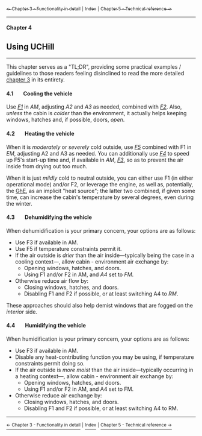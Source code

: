 [<sub>&#8592; Chapter 3 - Functionality in detail</sub>](./3_functionality_details.md) <sub>|</sub> [<sub>Index</sub>](./0_index.md) <sub>|</sub> [<sub>Chapter 5 - Technical reference &#8594;</sub>](./5_technical_reference.md)
***
#### Chapter 4
## Using UCHill
***
This chapter serves as a "TL;DR", providing some practical examples / guidelines to those readers feeling disinclined to read the more detailed [chapter 3](./3_functionality_details.md) in its entirety.

#### 4.1&#160;&#160;&#160;&#160;&#160;&#160;&#160;&#160;Cooling the vehicle

Use [*F1*](./3112_driver_passenger_ac.md) in *AM*, adjusting *A2* and *A3* as needed, combined with [*F2*](./3112_driver_passenger_ac.md). Also, *unless* the cabin is *colder* than the environment, it actually helps keeping windows, hatches and, if possible, doors, *open*.

#### 4.2&#160;&#160;&#160;&#160;&#160;&#160;&#160;&#160;Heating the vehicle

When it is *moderately* or *severely* cold outside, use [*F5*](./3115_cabin_heaters.md) combined with F1 in *EM*, adjusting A2 and A3 as needed. You can additionally use [*F4*](./3114_auxiliary_heating.md) to speed up F5's start-up time and, if available in *AM*, [*F3*](./3113_humidity_management.md), so as to prevent the air inside from drying out too much.

When it is just *mildly* cold to neutral outside, you can either use F1 (in either operational mode) and/or F2, or leverage the engine, as well as, potentially, the [GhE](./3121_greenhouse_effect.md), as an implicit "heat source"; the latter two combined, if given some time, can increase the cabin's temperature by several degrees, even during the winter.

#### 4.3&#160;&#160;&#160;&#160;&#160;&#160;&#160;&#160;Dehumidifying the vehicle

When dehumidification is your primary concern, your options are as follows:
* Use F3 if available in AM.
* Use F5 if temperature constraints permit it.
* If the air outside is *drier* than the air inside—typically being the case in a cooling context—, allow cabin - environment air exchange by:
    * Opening windows, hatches, and doors.
    * Using F1 and/or F2 in AM, and *A4* set to *FM*.
* Otherwise reduce air flow by:
    * Closing windows, hatches, and doors.
    * Disabling F1 and F2 if possible, or at least switching A4 to *RM*.

These approaches should also help demist windows that are fogged on the *interior* side.

#### 4.4&#160;&#160;&#160;&#160;&#160;&#160;&#160;&#160;Humidifying the vehicle

When humidification is your primary concern, your options are as follows:
* Use F3 if available in AM.
* Disable any heat-contributing function you may be using, if temperature constraints permit doing so.
* If the air outside is *more moist* than the air inside—typically occurring in a heating context—, allow cabin - environment air exchange by:
    * Opening windows, hatches, and doors.
    * Using F1 and/or F2 in AM, and A4 set to FM.
* Otherwise reduce air exchange by:
    * Closing windows, hatches, and doors.
    * Disabling F1 and F2 if possible, or at least switching A4 to RM.

***
[<sup>&#8592; Chapter 3 - Functionality in detail</sup>](.3_functionality_details.md) <sup>|</sup> [<sup>Index</sup>](./0_index.md) <sup>|</sup> [<sup>Chapter 5 - Technical reference &#8594;</sup>](./5_technical_reference.md)
